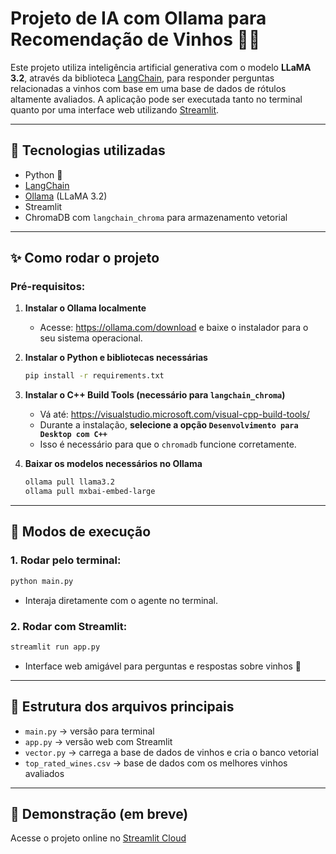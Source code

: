 # Projeto de IA com Ollama para Recomendação de Vinhos 🍷🧠

Este projeto utiliza inteligência artificial generativa com o modelo **LLaMA 3.2**, através da biblioteca [LangChain](https://www.langchain.com/), para responder perguntas relacionadas a vinhos com base em uma base de dados de rótulos altamente avaliados. A aplicação pode ser executada tanto no terminal quanto por uma interface web utilizando [Streamlit](https://streamlit.io/).

---

## 🧠 Tecnologias utilizadas
- Python 🐍
- [LangChain](https://www.langchain.com/)
- [Ollama](https://ollama.com/) (LLaMA 3.2)
- Streamlit
- ChromaDB com `langchain_chroma` para armazenamento vetorial

---

## ✨ Como rodar o projeto

### Pré-requisitos:

1. **Instalar o Ollama localmente**
   - Acesse: https://ollama.com/download e baixe o instalador para o seu sistema operacional.

2. **Instalar o Python e bibliotecas necessárias**
   ```bash
   pip install -r requirements.txt
   ```

3. **Instalar o C++ Build Tools (necessário para `langchain_chroma`)**
   - Vá até: https://visualstudio.microsoft.com/visual-cpp-build-tools/
   - Durante a instalação, **selecione a opção `Desenvolvimento para Desktop com C++`**
   - Isso é necessário para que o `chromadb` funcione corretamente.

4. **Baixar os modelos necessários no Ollama**
   ```bash
   ollama pull llama3.2
   ollama pull mxbai-embed-large
   ```

---

## 🚀 Modos de execução

### 1. Rodar pelo terminal:
```bash
python main.py
```
- Interaja diretamente com o agente no terminal.

### 2. Rodar com Streamlit:
```bash
streamlit run app.py
```
- Interface web amigável para perguntas e respostas sobre vinhos 🍷

---

## 📂 Estrutura dos arquivos principais
- `main.py` → versão para terminal
- `app.py` → versão web com Streamlit
- `vector.py` → carrega a base de dados de vinhos e cria o banco vetorial
- `top_rated_wines.csv` → base de dados com os melhores vinhos avaliados

---

## 🚀 Demonstração (em breve)
Acesse o projeto online no [Streamlit Cloud](https://streamlit.io...)
